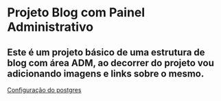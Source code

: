 # Projeto Blog com Painel Administrativo

## Este é um projeto básico de uma estrutura de blog com área ADM, ao decorrer do projeto vou adicionando imagens e links sobre o mesmo.

[Configuração do postgres](https://github.com/CarlosAbraao/ProjectBlogStruct/commit/97df6ccae80c09f092450ac357360b68e9069a5f)
